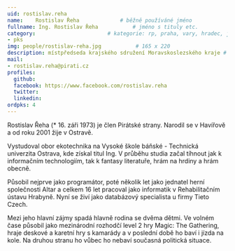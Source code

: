```yaml
---
uid: rostislav.reha	
name:    Rostislav Řeha	    		# běžně používáné jméno
fullname: Ing. Rostislav Řeha	  		# jméno s tituly etc.
category:                 		# kategorie: rp, praha, vary, hradec, jmk, senat
- pks
img: people/rostislav-reha.jpg           # 165 x 220
description: místpředseda krajského sdružení Moravskoslezského kraje # kratký popis, max 160 znaků
mail:
- rostislav.reha@pirati.cz
profiles:
  github:
  facebook:	https://www.facebook.com/rostislav.reha	
  twitter:
  linkedin: 
ordpks: 4
---
```


Rostislav Řeha (* 16. záři 1973) je člen Pirátské strany. Narodil se v Havířově a od roku 2001 žije v Ostravě.

Vystudoval obor ekotechnika na Vysoké škole báňské - Technická univerzita Ostrava, kde získal titul Ing. V průběhu studia začal tíhnout jak k informačním technologiím, tak k fantasy literatuře, hrám na hrdiny a hrám obecně.

Působil nejprve jako programátor, poté několik let jako jednatel herní společnosti Altar a celkem 16 let pracoval jako informatik v Rehabilitačním ústavu Hrabyně. Nyní se živí jako databázový specialista u firmy Tieto Czech.

Mezi jeho hlavní zájmy spadá hlavně rodina se dvěma dětmi. Ve volném čase působil jako mezinárodní rozhodčí level 2 hry Magic: The Gathering, hraje deskové a karetní hry s kamarády a v poslední době ho baví i jízda na kole. Na druhou stranu ho vůbec ho nebaví současná politická situace.